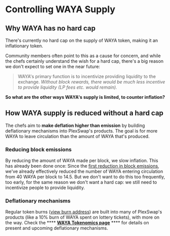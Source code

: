 # Controlling WAYA Supply 

## Why WAYA has no hard cap

There's currently no hard cap on the supply of WAYA token, making it an inflationary token.

Community members often point to this as a cause for concern, and while the chefs certainly understand the wish for a hard cap, there's a big reason we don't expect to set one in the near future:

> WAYA's primary function is to incentivize providing liquidity to the exchange. _Without block rewards, there would be much less incentive to provide liquidity (LP fees etc. would remain)._

**So what are the other ways WAYA's supply is limited, to counter inflation?**

## How WAYA supply is reduced without a hard cap

The chefs aim to **make deflation higher than emission** by building deflationary mechanisms into PlexSwap's products. The goal is for more WAYA to leave circulation than the amount of WAYA that's produced.

### Reducing block emissions

By reducing the amount of WAYA made per block, we slow inflation. This has already been done once: Since the [first reduction in block emissions](https://voting.PlexSwap.finance/#/plexswap/proposal/QmWSQZsqakCMQ1bmcoEsKzStdtdFHL6cohSjnMV9ira1EC), we've already effectively reduced the number of WAYA entering circulation from 40 WAYA per block to 14.5. But we don't want to do this too frequently, too early, for the same reason we don't want a hard cap: we still need to incentivize people to provide liquidity.

### Deflationary mechanisms

Regular token burns ([view burn address](https://bscscan.com/token/0x0e09fabb73bd3ade0a17ecc321fd13a19e81ce82?a=0x000000000000000000000000000000000000dead)) are built into many of PlexSwap's products (like a 10% burn of WAYA spent on lottery tickets), with more on the way. Check the \*\*\*\* [**WAYA Tokenomics page**](https://docs.PlexSwap.finance/tokenomics/waya/waya-tokenomics) \*\*\*\* for details on present and upcoming deflationary mechanisms.
